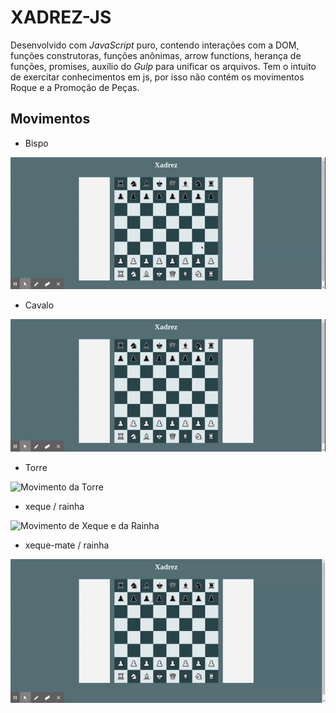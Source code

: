 # XADREZ-JS

Desenvolvido com *JavaScript* puro, contendo interações com a DOM, funções construtoras, funções anônimas, arrow functions, herança de funções, promises, auxílio do *Gulp* para unificar os arquivos. Tem o intuito de exercitar conhecimentos em js, por isso não contém os movimentos Roque e a Promoção de Peças. 

## Movimentos

- Bispo

![Movimento do Bispo](./src/assets/gifs/bispo.gif)

- Cavalo

![Movimento do Cavalo](./src/assets/gifs/cavalo.gif)

- Torre

![Movimento da Torre](./src/assets/gifs/torre.gif)

- xeque / rainha

![Movimento de Xeque e da Rainha](./src/assets/gifs/xeque.gif)

- xeque-mate / rainha

![Movimento de Xeque-Mate e da Rainha](./src/assets/gifs/xeque-mate.gif)